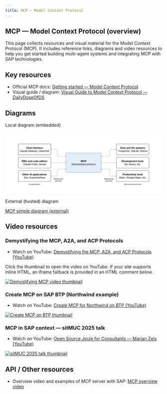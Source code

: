 ```yaml
---
title: MCP — Model Context Protocol
---
```


## MCP — Model Context Protocol (overview)

This page collects resources and visual material for the Model Context Protocol (MCP). It includes reference links, diagrams and video resources to help you get started building multi-agent systems and integrating MCP with SAP technologies.

## Key resources

- Official MCP docs: [Getting started — Model Context Protocol](https://modelcontextprotocol.io/docs/getting-started/intro)
- Visual guide / diagram: [Visual Guide to Model Context Protocol — DailyDoseOfDS](https://blog.dailydoseofds.com/p/visual-guide-to-model-context-protocol)

## Diagrams

Local diagram (embedded)

![MCP simple diagram](../assets/mcp_image.png "MCP simple diagram")

External (hosted) diagram

[MCP simple diagram (external)](https://mintcdn.com/mcp/bEUxYpZqie0DsluH/images/mcp-simple-diagram.png?fit=max&auto=format&n=bEUxYpZqie0DsluH&q=85&s=35268aa0ad50b8c385913810e7604550)

## Video resources

### Demystifying the MCP, A2A, and ACP Protocols

- Watch on YouTube: [Demystifying the MCP, A2A, and ACP Protocols (YouTube)](https://www.youtube.com/watch?v=ki-4CHTT8O8&list=WL&index=1&t=11s)

Click the thumbnail to open the video on YouTube. If your site supports inline HTML, an iframe fallback is provided in an HTML comment below.

[![Demystifying MCP video thumbnail](https://img.youtube.com/vi/ki-4CHTT8O8/hqdefault.jpg)](https://www.youtube.com/watch?v=ki-4CHTT8O8&list=WL&index=1&t=11s)

<!--
<div align="center">
	<iframe width="640" height="360" src="https://www.youtube.com/embed/ki-4CHTT8O8" title="Demystifying the MCP, A2A, and ACP Protocols" frameborder="0" allow="accelerometer; autoplay; clipboard-write; encrypted-media; gyroscope; picture-in-picture" allowfullscreen></iframe>
</div>
-->

### Create MCP on SAP BTP (Northwind example)

- Watch on YouTube: [Create MCP for Northwind on BTP (YouTube)](https://www.youtube.com/watch?v=04wwKJrK08A)

[![Create MCP on BTP thumbnail](https://img.youtube.com/vi/04wwKJrK08A/hqdefault.jpg)](https://www.youtube.com/watch?v=04wwKJrK08A)

<!--
<div align="center">
	<iframe width="640" height="360" src="https://www.youtube.com/embed/04wwKJrK08A" title="Create MCP for Northwind on BTP" frameborder="0" allow="accelerometer; autoplay; clipboard-write; encrypted-media; gyroscope; picture-in-picture" allowfullscreen></iframe>
</div>
-->

### MCP in SAP context — sitMUC 2025 talk

- Watch on YouTube: [Open Source Joule for Consultants — Marian Zeis (YouTube)](https://www.youtube.com/watch?v=vTZCeaxsOwU)

[![sitMUC 2025 talk thumbnail](https://img.youtube.com/vi/vTZCeaxsOwU/hqdefault.jpg)](https://www.youtube.com/watch?v=vTZCeaxsOwU)

## API / Other resources

- Overview video and examples of MCP server with SAP: [MCP overview video](https://www.youtube.com/watch?v=Ql2FQaF0IRo&list=WL&index=5)

